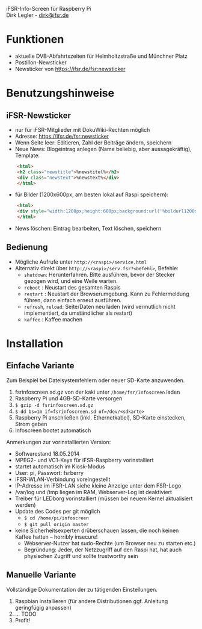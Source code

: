 iFSR-Info-Screen für Raspberry Pi  
Dirk Legler - dirk@ifsr.de

Funktionen
==========
* aktuelle DVB-Abfahrtszeiten für Helmholtzstraße und Münchner Platz
* Postillon-Newsticker
* Newsticker von https://ifsr.de/fsr:newsticker

Benutzungshinweise
==================
iFSR-Newsticker
--------------
* nur für iFSR-Mitglieder mit DokuWiki-Rechten möglich
* Adresse: https://ifsr.de/fsr:newsticker
* Wenn Seite leer: Editieren, Zahl der Beiträge ändern, speichern
* Neue News: Blogeintrag anlegen (Name beliebig, aber aussagekräftig), Template:
```html
	<html>
	<h2 class="newstitle">%newstitel%</h2>
	<div class="newstext">%newstext%</div>
	</html>
```
* für Bilder (1200x600px, am besten lokal auf Raspi speichern):
```html
	<html>
	<div style="width:1200px;height:600px;background:url('%bildurl1200x600%');">&nbsp;</div>
	</html>
```
* News löschen: Eintrag bearbeiten, Text löschen, speichern

Bedienung
---------
* Mögliche Aufrufe unter `http://<raspi>/service.html`
* Alternativ direkt über `http://<raspi>/serv.fsr?<befehl>`, Befehle:
  * `shutdown`: Herunterfahren. Bitte ausführen, bevor der Stecker gezogen wird, und eine Weile warten.
  * `reboot`  : Neustart des gesamten Raspis
  * `restart` : Neustart der Browserumgebung. Kann zu Fehlermeldung führen, dann einfach erneut ausführen.
  * `refresh`, `reload`: Seite/Daten neu laden (wird vermutlich nicht implementiert, da umständlicher als restart)
  * `kaffee`  : Kaffee machen

Installation
============
Einfache Variante
-----------------
Zum Beispiel bei Dateisystemfehlern oder neuer SD-Karte anzuwenden.

1. fsrinfoscreen.sd.gz von der kaki unter `/home/fsr/Infoscreen` laden
2. Raspberry Pi und 4GB-SD-Karte versorgen
3. `$ gzip -d fsrinfoscreen.sd.gz`
4. `$ dd bs=1m if=fsrinfoscreen.sd of=/dev/<sdkarte>`
5. Raspberry Pi anschließen (inkl. Ethernetkabel), SD-Karte einstecken, Strom geben
6. Infoscreen bootet automatisch

Anmerkungen zur vorinstallierten Version:

* Softwarestand 18.05.2014
* MPEG2- und VC1-Keys für iFSR-Raspberry vorinstalliert
* startet automatisch im Kiosk-Modus
* User: pi, Passwort: fsrberry
* iFSR-WLAN-Verbindung voreingestellt
* IP-Adresse im iFSR-LAN siehe kleine Anzeige unter dem FSR-Logo
* /var/log und /tmp liegen im RAM, Webserver-Log ist deaktiviert
* Treiber für LEDborg vorinstalliert (müssen bei neuem Kernel aktualisiert werden)
* Update des Codes per git möglich
  * `$ cd /home/pi/infoscreen`
  * `$ git pull origin master`
* keine Sicherheitsexperten drüberschauen lassen, die noch keinen Kaffee hatten – horribly insecure!
  * Webserver-Nutzer hat sudo-Rechte (um Browser neu zu starten etc.)
  * Begründung: Jeder, der Netzzugriff auf den Raspi hat, hat auch physischen Zugriff und sollte trustworthy sein

Manuelle Variante
-----------------
Vollständige Dokumentation der zu tätigenden Einstellungen.

1. Raspbian installieren (für andere Distributionen ggf. Anleitung geringfügig anpassen)
2. … TODO
3. Profit!

